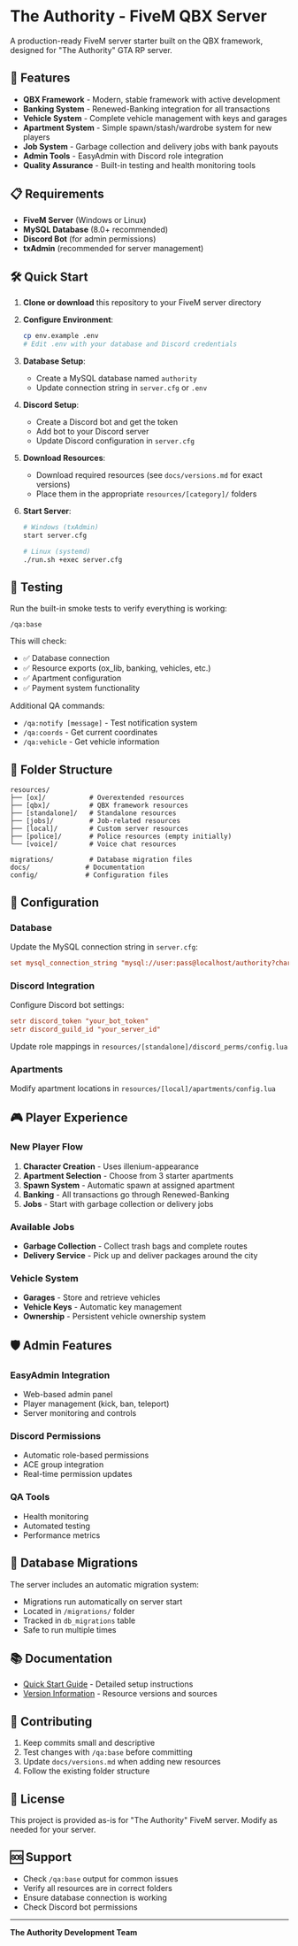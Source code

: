 # The Authority - FiveM QBX Server

A production-ready FiveM server starter built on the QBX framework, designed for "The Authority" GTA RP server.

## 🚀 Features

- **QBX Framework** - Modern, stable framework with active development
- **Banking System** - Renewed-Banking integration for all transactions
- **Vehicle System** - Complete vehicle management with keys and garages
- **Apartment System** - Simple spawn/stash/wardrobe system for new players
- **Job System** - Garbage collection and delivery jobs with bank payouts
- **Admin Tools** - EasyAdmin with Discord role integration
- **Quality Assurance** - Built-in testing and health monitoring tools

## 📋 Requirements

- **FiveM Server** (Windows or Linux)
- **MySQL Database** (8.0+ recommended)
- **Discord Bot** (for admin permissions)
- **txAdmin** (recommended for server management)

## 🛠️ Quick Start

1. **Clone or download** this repository to your FiveM server directory

2. **Configure Environment**:
   ```bash
   cp env.example .env
   # Edit .env with your database and Discord credentials
   ```

3. **Database Setup**:
   - Create a MySQL database named `authority`
   - Update connection string in `server.cfg` or `.env`

4. **Discord Setup**:
   - Create a Discord bot and get the token
   - Add bot to your Discord server
   - Update Discord configuration in `server.cfg`

5. **Download Resources**:
   - Download required resources (see `docs/versions.md` for exact versions)
   - Place them in the appropriate `resources/[category]/` folders

6. **Start Server**:
   ```bash
   # Windows (txAdmin)
   start server.cfg
   
   # Linux (systemd)
   ./run.sh +exec server.cfg
   ```

## 🧪 Testing

Run the built-in smoke tests to verify everything is working:

```
/qa:base
```

This will check:
- ✅ Database connection
- ✅ Resource exports (ox_lib, banking, vehicles, etc.)
- ✅ Apartment configuration
- ✅ Payment system functionality

Additional QA commands:
- `/qa:notify [message]` - Test notification system
- `/qa:coords` - Get current coordinates
- `/qa:vehicle` - Get vehicle information

## 📁 Folder Structure

```
resources/
├── [ox]/           # Overextended resources
├── [qbx]/          # QBX framework resources  
├── [standalone]/   # Standalone resources
├── [jobs]/         # Job-related resources
├── [local]/        # Custom server resources
├── [police]/       # Police resources (empty initially)
└── [voice]/        # Voice chat resources

migrations/         # Database migration files
docs/              # Documentation
config/            # Configuration files
```

## 🔧 Configuration

### Database
Update the MySQL connection string in `server.cfg`:
```cfg
set mysql_connection_string "mysql://user:pass@localhost/authority?charset=utf8mb4"
```

### Discord Integration
Configure Discord bot settings:
```cfg
setr discord_token "your_bot_token"
setr discord_guild_id "your_server_id"
```

Update role mappings in `resources/[standalone]/discord_perms/config.lua`

### Apartments
Modify apartment locations in `resources/[local]/apartments/config.lua`

## 🎮 Player Experience

### New Player Flow
1. **Character Creation** - Uses illenium-appearance
2. **Apartment Selection** - Choose from 3 starter apartments
3. **Spawn System** - Automatic spawn at assigned apartment
4. **Banking** - All transactions go through Renewed-Banking
5. **Jobs** - Start with garbage collection or delivery jobs

### Available Jobs
- **Garbage Collection** - Collect trash bags and complete routes
- **Delivery Service** - Pick up and deliver packages around the city

### Vehicle System
- **Garages** - Store and retrieve vehicles
- **Vehicle Keys** - Automatic key management
- **Ownership** - Persistent vehicle ownership system

## 🛡️ Admin Features

### EasyAdmin Integration
- Web-based admin panel
- Player management (kick, ban, teleport)
- Server monitoring and controls

### Discord Permissions
- Automatic role-based permissions
- ACE group integration
- Real-time permission updates

### QA Tools
- Health monitoring
- Automated testing
- Performance metrics

## 🔄 Database Migrations

The server includes an automatic migration system:
- Migrations run automatically on server start
- Located in `/migrations/` folder
- Tracked in `db_migrations` table
- Safe to run multiple times

## 📚 Documentation

- [Quick Start Guide](docs/quickstart.md) - Detailed setup instructions
- [Version Information](docs/versions.md) - Resource versions and sources

## 🤝 Contributing

1. Keep commits small and descriptive
2. Test changes with `/qa:base` before committing
3. Update `docs/versions.md` when adding new resources
4. Follow the existing folder structure

## 📄 License

This project is provided as-is for "The Authority" FiveM server. Modify as needed for your server.

## 🆘 Support

- Check `/qa:base` output for common issues
- Verify all resources are in correct folders
- Ensure database connection is working
- Check Discord bot permissions

---

**The Authority Development Team**






